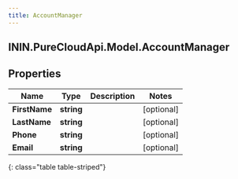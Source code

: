 ```yaml
---
title: AccountManager
---
```

## ININ.PureCloudApi.Model.AccountManager

## Properties

|Name | Type | Description | Notes|
|------------ | ------------- | ------------- | -------------|
| **FirstName** | **string** |  | [optional] |
| **LastName** | **string** |  | [optional] |
| **Phone** | **string** |  | [optional] |
| **Email** | **string** |  | [optional] |
{: class="table table-striped"}


